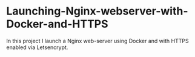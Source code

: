 # Launching-Nginx-webserver-with-Docker-and-HTTPS
In this project I launch a Nginx web-server using Docker and with HTTPS enabled via Letsencrypt.
